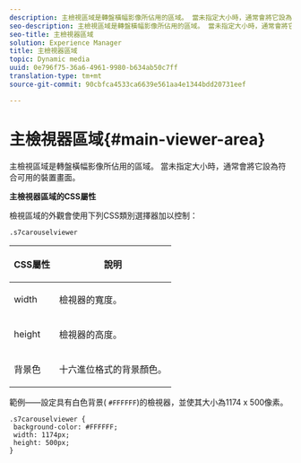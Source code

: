 ```yaml
---
description: 主檢視區域是轉盤橫幅影像所佔用的區域。 當未指定大小時，通常會將它設為符合可用的裝置畫面。
seo-description: 主檢視區域是轉盤橫幅影像所佔用的區域。 當未指定大小時，通常會將它設為符合可用的裝置畫面。
seo-title: 主檢視器區域
solution: Experience Manager
title: 主檢視器區域
topic: Dynamic media
uuid: 0e796f75-36a6-4961-9980-b634ab50c7ff
translation-type: tm+mt
source-git-commit: 90cbfca4533ca6639e561aa4e1344bdd20731eef

---
```



# 主檢視器區域{#main-viewer-area}

主檢視區域是轉盤橫幅影像所佔用的區域。 當未指定大小時，通常會將它設為符合可用的裝置畫面。

<!--<a id="section_061E550C1C1D4DB2BD663A898895B38C"></a>-->

**主檢視器區域的CSS屬性**

檢視區域的外觀會使用下列CSS類別選擇器加以控制：

```
.s7carouselviewer
```

<table id="table_94EE3F5BBE4547C0B4943471CEE7EDE4"> 
 <thead> 
  <tr> 
   <th colname="col1" class="entry"> <p> CSS屬性 </p> </th> 
   <th colname="col2" class="entry"> <p>說明 </p> </th> 
  </tr> 
 </thead>
 <tbody> 
  <tr> 
   <td colname="col1"> <p> <span class="codeph"> width </span> </p> </td> 
   <td colname="col2"> <p>檢視器的寬度。 </p> </td> 
  </tr> 
  <tr> 
   <td colname="col1"> <p> <span class="codeph"> height </span> </p> </td> 
   <td colname="col2"> <p>檢視器的高度。 </p> </td> 
  </tr> 
  <tr> 
   <td colname="col1"> <p> <span class="codeph"> 背景色 </span> </p> </td> 
   <td colname="col2"> <p> 十六進位格式的背景顏色。 </p> </td> 
  </tr> 
 </tbody> 
</table>

範例——設定具有白色背景( `#FFFFFF`)的檢視器，並使其大小為1174 x 500像素。

```
.s7carouselviewer { 
 background-color: #FFFFFF; 
 width: 1174px; 
 height: 500px;  
}
```

